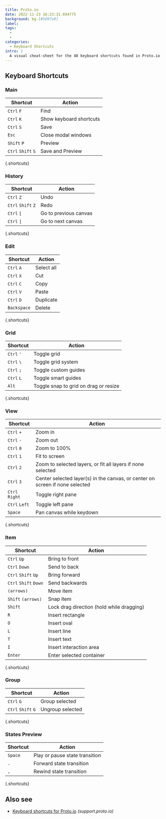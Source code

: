```yaml
---
title: Proto.io
date: 2022-11-23 16:23:31.694775
background: bg-[#5697a9]
label:
tags:
  -
  -
categories:
  - Keyboard Shortcuts
intro: |
  A visual cheat-sheet for the 48 keyboard shortcuts found in Proto.io
---
```


## Keyboard Shortcuts

### Main

| Shortcut           | Action                  |
| ------------------ | ----------------------- |
| `Ctrl` `F`         | Find                    |
| `Ctrl` `K`         | Show keyboard shortcuts |
| `Ctrl` `S`         | Save                    |
| `Esc`              | Close modal windows     |
| `Shift` `P`        | Preview                 |
| `Ctrl` `Shift` `S` | Save and Preview        |

{.shortcuts}

### History

| Shortcut           | Action                |
| ------------------ | --------------------- |
| `Ctrl` `Z`         | Undo                  |
| `Ctrl` `Shift` `Z` | Redo                  |
| `Ctrl` `[`         | Go to previous canvas |
| `Ctrl` `]`         | Go to next canvas     |

{.shortcuts}

### Edit

| Shortcut    | Action     |
| ----------- | ---------- |
| `Ctrl` `A`  | Select all |
| `Ctrl` `X`  | Cut        |
| `Ctrl` `C`  | Copy       |
| `Ctrl` `V`  | Paste      |
| `Ctrl` `D`  | Duplicate  |
| `Backspace` | Delete     |

{.shortcuts}

### Grid

| Shortcut   | Action                                |
| ---------- | ------------------------------------- |
| `Ctrl` `'` | Toggle grid                           |
| `Ctrl` `\` | Toggle grid system                    |
| `Ctrl` `;` | Toggle custom guides                  |
| `Ctrl` `L` | Toggle smart guides                   |
| `Alt`      | Toggle snap to grid on drag or resize |

{.shortcuts}

### View

| Shortcut       | Action                                                                       |
| -------------- | ---------------------------------------------------------------------------- |
| `Ctrl` `+`     | Zoom in                                                                      |
| `Ctrl` `-`     | Zoom out                                                                     |
| `Ctrl` `0`     | Zoom to 100%                                                                 |
| `Ctrl` `1`     | Fit to screen                                                                |
| `Ctrl` `2`     | Zoom to selected layers, or fit all layers if none selected                  |
| `Ctrl` `3`     | Center selected layer(s) in the canvas, or center on screen if none selected |
| `Ctrl` `Right` | Toggle right pane                                                            |
| `Ctrl` `Left`  | Toggle left pane                                                             |
| `Space`        | Pan canvas while keydown                                                     |

{.shortcuts}

### Item

| Shortcut              | Action                                    |
| --------------------- | ----------------------------------------- |
| `Ctrl` `Up`           | Bring to front                            |
| `Ctrl` `Down`         | Send to back                              |
| `Ctrl` `Shift` `Up`   | Bring forward                             |
| `Ctrl` `Shift` `Down` | Send backwards                            |
| `(arrows)`            | Move item                                 |
| `Shift` `(arrows)`    | Snap item                                 |
| `Shift`               | Lock drag direction (hold while dragging) |
| `R`                   | Insert rectangle                          |
| `O`                   | Insert oval                               |
| `L`                   | Insert line                               |
| `T`                   | Insert text                               |
| `I`                   | Insert interaction area                   |
| `Enter`               | Enter selected container                  |

{.shortcuts}

### Group

| Shortcut           | Action           |
| ------------------ | ---------------- |
| `Ctrl` `G`         | Group selected   |
| `Ctrl` `Shift` `G` | Ungroup selected |

{.shortcuts}

### States Preview

| Shortcut | Action                         |
| -------- | ------------------------------ |
| `Space`  | Play or pause state transition |
| `.`      | Forward state transition       |
| `,`      | Rewind state transition        |

{.shortcuts}

## Also see

- [Keyboard shortcuts for Proto.io](https://support.proto.io/hc/en-us/articles/115001423511-Keyboard-shortcuts)
  _(support.proto.io)_
